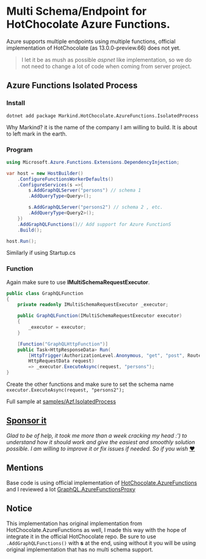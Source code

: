 # Multi Schema/Endpoint for HotChocolate Azure Functions.
Azure supports multiple endpoints using multiple functions, official implementation of HotChocolate (as 13.0.0-preview.66) does not yet. 

> I let it be as mush as possible *aspnet* like implementation, so we do not need to change a lot of code when coming from server project.

## Azure Functions **Isolated Process**

### Install
```shell
dotnet add package Markind.HotChocolate.AzureFunctions.IsolatedProcess
```
Why Markind? it is the name of the company I am willing to build. It is about to left mark in the earth.
### Program
```csharp
using Microsoft.Azure.Functions.Extensions.DependencyInjection;

var host = new HostBuilder()
    .ConfigureFunctionsWorkerDefaults()
    .ConfigureServices(s =>{
        s.AddGraphQLServer("persons") // schema 1
        .AddQueryType<Query>();

        s.AddGraphQLServer("persons2") // schema 2 , etc.
        .AddQueryType<Query2>();
    })
    .AddGraphQLFunctions()// Add support for Azure FunctionS
    .Build();

host.Run();
```
Similarly if using Startup.cs

### Function
Again make sure to use **IMultiSchemaRequestExecutor**.
```csharp
public class GraphQLFunction
{
    private readonly IMultiSchemaRequestExecutor _executor;

    public GraphQLFunction(IMultiSchemaRequestExecutor executor)
    {
        _executor = executor;
    }

    [Function("GraphQLHttpFunction")]
    public Task<HttpResponseData> Run(
        [HttpTrigger(AuthorizationLevel.Anonymous, "get", "post", Route = "persons/{**slug}")]
        HttpRequestData request)
        => _executor.ExecuteAsync(request, "persons");
}
```
Create the other functions and make sure to set the schema name `executor.ExecuteAsync(request, "persons2");`

Full sample at [samples/Azf.IsolatedProcess](https://github.com/MarcoMedrano/HotChocolate.AzureFunctions/tree/main/samples/Azf.IsolatedProcess)

## [Sponsor it ](https://github.com/MarcoMedrano/HotChocolate.AzureFunctions/)
*Glad to be of help, it took me more than a week cracking my head :') to understand how it should work and give the easiest and smoothly solution possible. I am willing to improve it or fix issues if needed. So if you wish* [❤️](https://github.com/MarcoMedrano/HotChocolate.AzureFunctions/)



## Mentions
Base code is using official implementation of [HotChocolate.AzureFunctions](https://github.com/ChilliCream/hotchocolate/tree/main/src/HotChocolate/AzureFunctions) and I reviewed a lot [GraphQL.AzureFunctionsProxy](https://github.com/cajuncoding/GraphQL.AzureFunctionsProxy)

## Notice 
This implementation has original implementation from HotChocolate.AzureFunctions as well, I made this way with the hope of integrate it in the official HotChocolate repo. Be sure to use `.AddGraphQLFunctions()` with **s** at the end, using without it you will be using original implementation that has no multi schema support.